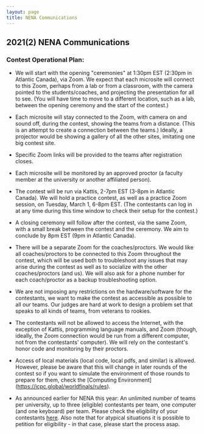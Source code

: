 ```yaml
---
layout: page
title: NENA Communications
---
```


## 2021(2) NENA Communications

<!-- #### NENA Official Site [http://nac.icpc.global](http://nac.icpc.global) -->

### Contest Operational Plan:

- We will start with the opening "ceremonies" at 1:30pm EST (2:30pm in
  Atlantic Canada), via Zoom. We expect that each microsite will
  connect to this Zoom, perhaps from a lab or from a classroom, with
  the camera pointed to the students/coaches, and projecting the
  presentation for all to see. (You will have time to move to a
  different location, such as a lab, between the opening ceremony and
  the start of the contest.)

- Each microsite will stay connected to the Zoom, with camera on and
  sound off, during the contest, showing the teams from a
  distance. (This is an attempt to create a connection between the
  teams.) Ideally, a projector would be showing a gallery of all the
  other sites, imitating one big contest site.

- Specific Zoom links will be provided to the teams after registration closes.

- Each microsite will be monitored by an approved proctor (a faculty
  member at the university or another affiliated person).

- The contest will be run via Kattis, 2-7pm EST (3-8pm in Atlantic
  Canada). We will hold a practice contest, as well as a practice Zoom
  session, on Tuesday, March 1, 6-8pm EST. (The contestants can log in
  at any time during this time window to check their setup for the
  contest.)

- A closing ceremony will follow after the contest, via the same Zoom,
  with a small break between the contest and the ceremony. We aim to
  conclude by 8pm EST (9pm in Atlantic Canada).

- There will be a separate Zoom for the coaches/proctors. We would
  like all coaches/proctors to be connected to this Zoom throughout
  the contest, which will be used both to troubleshoot any issues that
  may arise during the contest as well as to socialize with the other
  coaches/proctors (and us). We will also ask for a phone number for
  each coach/proctor as a backup troubleshooting option.

- We are not imposing any restrictions on the hardware/software for
  the contestants, we want to make the contest as accessible as
  possible to all our teams. Our judges are hard at work to design a
  problem set that speaks to all kinds of teams, from veterans to
  rookies.

- The contestants will not be allowed to access the Internet, with the
  exception of Kattis, programming language manuals, and Zoom (though,
  ideally, the Zoom connection would be run from a different computer,
  not from the contestants' computer). We will rely on the
  contestant's honor code and monitoring by their proctors.

- Access of local materials (local code, local pdfs, and similar) is
  allowed. However, please be aware that this will change in later
  rounds of the contest so if you want to simulate the environment of
  those rounds to prepare for them, check the [Computing Environment] 
  (https://icpc.global/worldfinals/rules).

- As announced earlier for NENA this year: An unlimited number of
  teams per university, up to three (eligible) contestants per team,
  one computer (and one keyboard) per team. Please check the
  eligibility of your contestants
  [here](https://icpc.global/regionals/rules). Also note that
  for atypical situations it is possible to petition for eligibility -
  in that case, please start the process asap.

